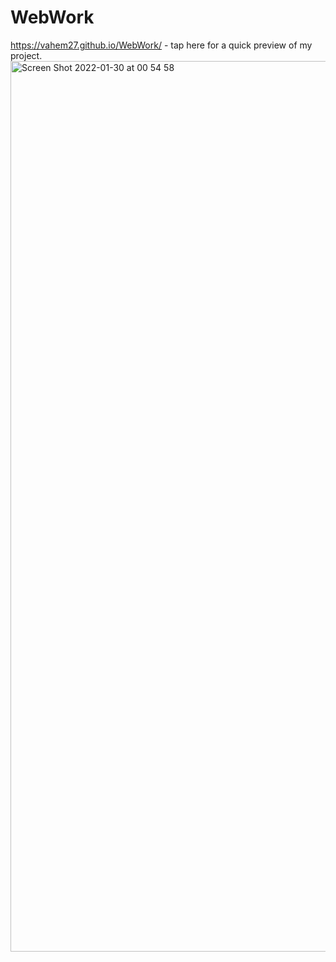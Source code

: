 # WebWork
https://vahem27.github.io/WebWork/ - tap here for a quick preview of my project.
<img width="1425" alt="Screen Shot 2022-01-30 at 00 54 58" src="https://user-images.githubusercontent.com/60319108/151677270-00e855b1-6b5a-4672-b603-62a56addadc5.png">
